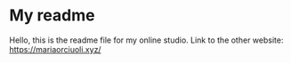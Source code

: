 # My readme
Hello, this is the readme file for my online studio.
Link to the other website: https://mariaorciuoli.xyz/
